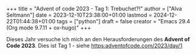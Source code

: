 +++
title = "Advent of code 2023 - Tag 1: Trebuchet?!"
author = ["Alva Seltmann"]
date = 2023-12-10T23:38:00+01:00
lastmod = 2024-12-22T01:44:38+01:00
tags = ["python"]
draft = false
creator = "Emacs 29.4 (Org mode 9.7.11 + ox-hugo)"
+++

Dieses Jahr versuche ich mich an den Herausforderungen des **Advent of Code
2023**. Dies ist Tag 1 - siehe <https:adventofcode.com/2023/day/1>
